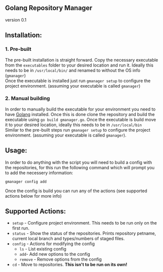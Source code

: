 Golang Repository Manager
---
version 0.1<br>

## Installation:
### 1. Pre-built
The pre-built installation is straight forward. Copy the necessary executable from the `executables` folder to your desired location and run it. Ideally this needs to be in `/usr/local/bin/` and renamed to without the OS info (`gmanager`)<br>
Once the executable is installed just run `gmanager setup` to configure the project environment. (assuming your executable is called `gmanager`)

### 2. Manual building
In order to manually build the executable for your environment you need to have [Golang](https://go.dev/) installed. Once this is done clone the repository and build the executable using `go build gmanager.go`. Once the executable is build move it to your desired location, ideally this needs to be in `/usr/local/bin`<br>
Similar to the pre-built steps run `gmanager setup` to configure the project environment. (assuming your executable is called `gmanager`).

## Usage:
In order to do anything with the script you will need to build a config with the repositories, for this run the following command which will prompt you to add the necessery information:
```shell
gmanager config add
```
Once the config is build you can run any of the actions (see supported actions below for more info)

## Supported Actions:
* `setup` - Configure project environment. This needs to be run only on the first run.
* `status` - Show the status of the repositories. Prints repository petname, current local branch and types/numbers of staged files.
* `config` - Actions for modifying the config
  * `ls` - List existing config
  * `add`- Add new options to the config
  * `remove` - Remove options from the config
* `cd` - Move to repositories. **This isn't to be run on its own!**

